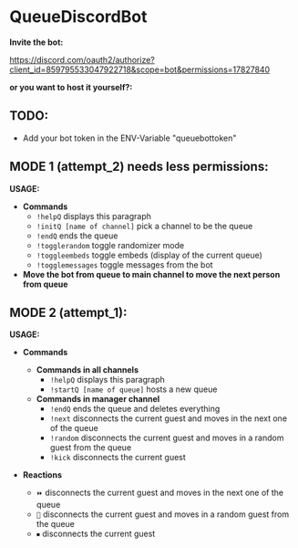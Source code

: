 # QueueDiscordBot

**Invite the bot:**

https://discord.com/oauth2/authorize?client_id=859795533047922718&scope=bot&permissions=17827840 

**or you want to host it yourself?:**

**TODO:**
-
- Add your bot token in the ENV-Variable "queuebottoken"

**MODE 1 (attempt_2) needs less permissions:**
-
**USAGE:**
- **Commands**
  - `!helpQ` displays this paragraph
  - `!initQ [name of channel]` pick a channel to be the queue
  - `!endQ` ends the queue
  - `!togglerandom` toggle randomizer mode
  - `!toggleembeds` toggle embeds (display of the current queue)
  - `!togglemessages` toggle messages from the bot
- **Move the bot from queue to main channel to move the next person from queue**    

**MODE 2 (attempt_1):**
-
**USAGE:**
- **Commands**
    - **Commands in all channels**
        - `!helpQ` displays this paragraph
        - `!startQ [name of queue]` hosts a new queue
    - **Commands in manager channel**
        - `!endQ` ends the queue and deletes everything
        - `!next` disconnects the current guest and moves in the next one of the queue
        - `!random` disconnects the current guest and moves in a random guest from the queue
        - `!kick` disconnects the current guest

- **Reactions**
    - `⏩` disconnects the current guest and moves in the next one of the queue
    - `🔀` disconnects the current guest and moves in a random guest from the queue
    - `⏹` disconnects the current guest
    

